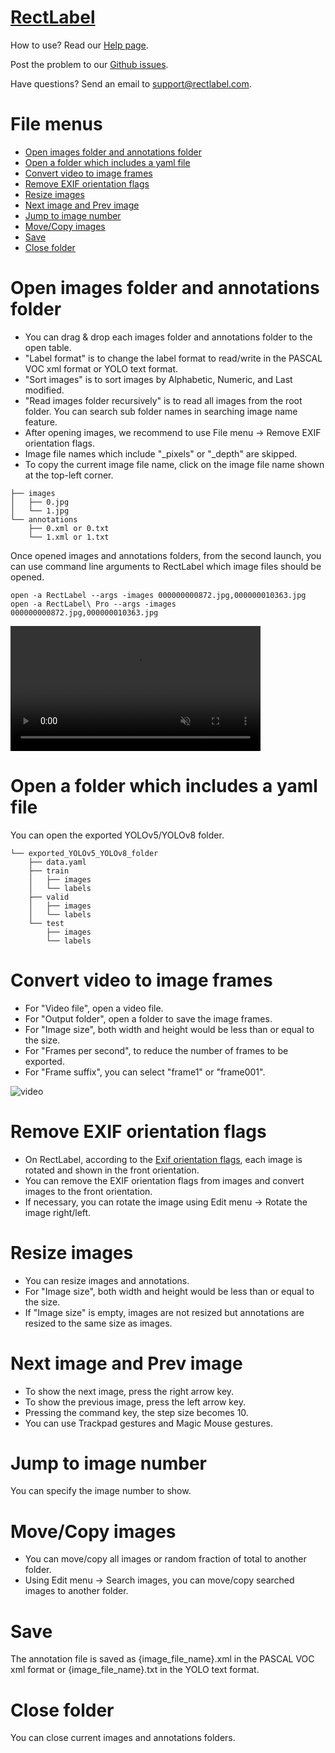 # [RectLabel](https://rectlabel.com)
How to use? Read our [Help page](https://rectlabel.com/help/).

Post the problem to our [Github issues](https://github.com/ryouchinsa/Rectlabel-support/issues).

Have questions? Send an email to support@rectlabel.com.

# File menus
- [Open images folder and annotations folder](https://rectlabel.com/file#open-images-folder-and-annotations-folder)
- [Open a folder which includes a yaml file](https://rectlabel.com/file#open-a-folder-which-includes-a-yaml-file)
- [Convert video to image frames](https://rectlabel.com/file#convert-video-to-image-frames)
- [Remove EXIF orientation flags](https://rectlabel.com/file#remove-exif-orientation-flags)
- [Resize images](https://rectlabel.com/file#resize-images)
- [Next image and Prev image](https://rectlabel.com/file#next-image-and-prev-image)
- [Jump to image number](https://rectlabel.com/file#jump-to-image-number)
- [Move/Copy images](https://rectlabel.com/file#movecopy-images)
- [Save](https://rectlabel.com/file#save)
- [Close folder](https://rectlabel.com/file#close-folder)

# Open images folder and annotations folder
- You can drag & drop each images folder and annotations folder to the open table.
- "Label format" is to change the label format to read/write in the PASCAL VOC xml format or YOLO text format.
- "Sort images" is to sort images by Alphabetic, Numeric, and Last modified.
- "Read images folder recursively" is to read all images from the root folder. You can search sub folder names in searching image name feature.
- After opening images, we recommend to use File menu -> Remove EXIF orientation flags.
- Image file names which include "_pixels" or "_depth" are skipped.
- To copy the current image file name, click on the image file name shown at the top-left corner.

```
├── images
│   ├── 0.jpg
│   └── 1.jpg
└── annotations
    ├── 0.xml or 0.txt
    └── 1.xml or 1.txt
```

Once opened images and annotations folders, from the second launch, you can use command line arguments to RectLabel which image files should be opened.

```
open -a RectLabel --args -images 000000000872.jpg,000000010363.jpg
open -a RectLabel\ Pro --args -images 000000000872.jpg,000000010363.jpg
```

<video src="https://github.com/ryouchinsa/ryouchinsa.github.io/assets/1954306/fa8dbf01-336b-4526-9f4c-6f23181567a1" controls="controls" muted="muted" class="width-fit" style="max-height:640px; min-height: 200px"></video>

# Open a folder which includes a yaml file
You can open the exported YOLOv5/YOLOv8 folder.

```
└── exported_YOLOv5_YOLOv8_folder
    ├── data.yaml
    ├── train
    │   ├── images
    │   └── labels
    ├── valid
    │   ├── images
    │   └── labels
    └── test
        ├── images
        └── labels
```

# Convert video to image frames
- For "Video file", open a video file.
- For "Output folder", open a folder to save the image frames.
- For "Image size", both width and height would be less than or equal to the size.
- For "Frames per second", to reduce the number of frames to be exported.
- For "Frame suffix", you can select "frame1" or "frame001".

![video](https://github.com/ryouchinsa/ryouchinsa.github.io/assets/1954306/a7bc4ecd-8bb3-4b0d-85a0-347c0b32d6ae)

# Remove EXIF orientation flags
- On RectLabel, according to the [Exif orientation flags](https://github.com/recurser/exif-orientation-examples), each image is rotated and shown in the front orientation.
- You can remove the EXIF orientation flags from images and convert images to the front orientation.
- If necessary, you can rotate the image using Edit menu -> Rotate the image right/left.

# Resize images
- You can resize images and annotations.
- For "Image size", both width and height would be less than or equal to the size.
- If "Image size" is empty, images are not resized but annotations are resized to the same size as images.

# Next image and Prev image
- To show the next image, press the right arrow key.
- To show the previous image, press the left arrow key.
- Pressing the command key, the step size becomes 10.
- You can use Trackpad gestures and Magic Mouse gestures.

# Jump to image number
You can specify the image number to show.

# Move/Copy images
- You can move/copy all images or random fraction of total to another folder.
- Using Edit menu -> Search images, you can move/copy searched images to another folder.

# Save
The annotation file is saved as {image_file_name}.xml in the PASCAL VOC xml format or {image_file_name}.txt in the YOLO text format.

# Close folder
You can close current images and annotations folders.

